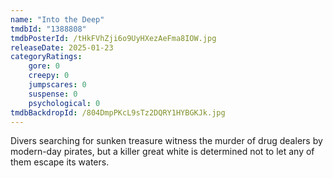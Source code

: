 ```yaml
---
name: "Into the Deep"
tmdbId: "1388808"
tmdbPosterId: /tHkFVhZji6o9UyHXezAeFma8IOW.jpg
releaseDate: 2025-01-23
categoryRatings:
    gore: 0
    creepy: 0
    jumpscares: 0
    suspense: 0
    psychological: 0
tmdbBackdropId: /804DmpPKcL9sTz2DQRY1HYBGKJk.jpg
---
```

Divers searching for sunken treasure witness the murder of drug dealers by modern-day pirates, but a killer great white is determined not to let any of them escape its waters.
